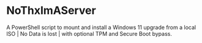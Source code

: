 # NoThxImAServer
A PowerShell script to mount and install a Windows 11 upgrade from a local ISO | No Data is lost | with optional TPM and Secure Boot bypass.
